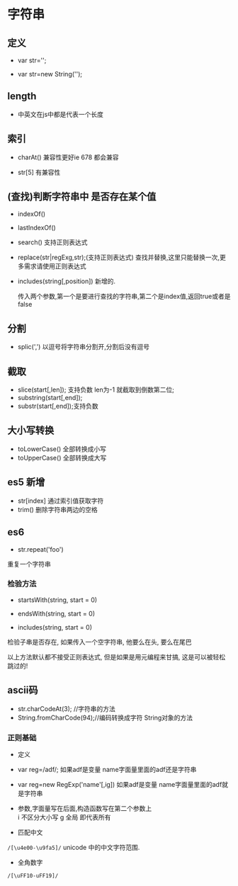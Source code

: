 # 字符串

## 定义

* var str='';

* var str=new String('');

## length

* 中英文在js中都是代表一个长度

## 索引

* charAt() 兼容性更好ie 678 都会兼容

* str[5]  有兼容性

## (查找)判断字符串中 是否存在某个值

* indexOf()

* lastIndexOf()

* search() 支持正则表达式

* replace(str|regExg,str);(支持正则表达式)
  查找并替换,这里只能替换一次,更多需求请使用正则表达式

* includes(string[,position]) 新增的.

  传入两个参数,第一个是要进行查找的字符串,第二个是index值,返回true或者是false

## 分割

* splic(',') 以逗号将字符串分割开,分割后没有逗号

## 截取

* slice(start[,len]); 支持负数 len为-1 就截取到倒数第二位;
* substring(start[,end]);
* substr(start[,end]);支持负数

## 大小写转换

* toLowerCase() 全部转换成小写
* toUpperCase() 全部转换成大写

## es5 新增

* str[index] 通过索引值获取字符
* trim() 删除字符串两边的空格

## es6

* str.repeat('foo')

重复一个字符串

### 检验方法

* startsWith(string, start = 0)

* endsWith(string, start = 0)

* includes(string, start = 0)

检验子串是否存在, 如果传入一个空字符串, 他要么在头, 要么在尾巴

以上方法默认都不接受正则表达式, 但是如果是用元编程来甘搞, 这是可以被轻松跳过的!

## ascii码

* str.charCodeAt(3); //字符串的方法
* String.fromCharCode(94);//编码转换成字符 String对象的方法

### 正则基础

* 定义

* var reg=/adf/; 如果adf是变量 name字面量里面的adf还是字符串

* var reg=new RegExp('name'[,ig]) 如果adf是变量 name字面量里面的adf就是字符串

* 参数,字面量写在后面,构造函数写在第二个参数上  
  i 不区分大小写
  g 全局 即代表所有

* 匹配中文

`/[\u4e00-\u9fa5]/` unicode 中的中文字符范围.

* 全角数字

`/[\uFF10-uFF19]/`
